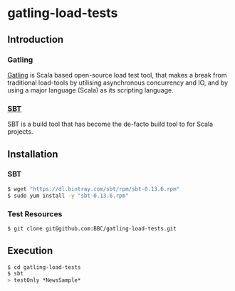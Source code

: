 gatling-load-tests
==================

## Introduction

### Gatling

[Gatling](http://gatling.io/) is Scala based open-source load test tool, that makes a break from 
traditional load-tools by utilising asynchronous concurrency and IO, and by using a major 
language (Scala) as its scripting language.

### [SBT](http://www.scala-sbt.org/)
SBT is a build tool that has become the de-facto build tool to for Scala projects.

## Installation 
### SBT
```bash
$ wget "https://dl.bintray.com/sbt/rpm/sbt-0.13.6.rpm"
$ sudo yum install -y "sbt-0.13.6.rpm"
```

### Test Resources
```bash 
$ git clone git@github.com:BBC/gatling-load-tests.git
```

## Execution
```bash 
$ cd gatling-load-tests
$ sbt
> testOnly *NewsSample*
```




